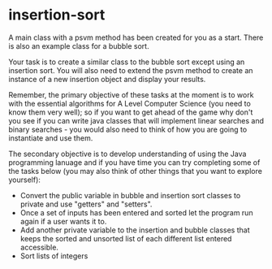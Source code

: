 # insertion-sort

A main class with a psvm method has been created for you as a start.  There is also an example class for a bubble sort.

Your task is to create a similar class to the bubble sort except using an insertion sort.  You will also need to extend the psvm method to create an instance of a new insertion object and display your results.

Remember, the primary objective of these tasks at the moment is to work with the essential algorithms for A Level Computer Science (you need to know them very well); so if you want to get ahead of the game why don't you see if you can write java classes that will implement linear searches and binary searches - you would also need to think of how you are going to instantiate and use them.

The secondary objective is to develop understanding of using the Java programming lanuage and if you have time you can try completing some of the tasks below (you may also think of other things that you want to explore yourself): 
- Convert the public variable in bubble and insertion sort classes to private and use "getters" and "setters".
- Once a set of inputs has been entered and sorted let the program run again if a user wants it to.
- Add another private variable to the insertion and bubble classes that keeps the sorted and unsorted list of each different list entered accessible.
- Sort lists of integers
